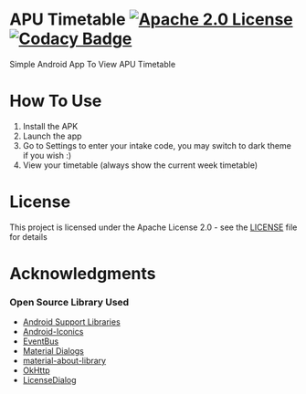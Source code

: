 # APU Timetable [![Apache 2.0 License](https://img.shields.io/badge/license-Apache%202.0-blue.svg?style=flat)](http://www.apache.org/licenses/LICENSE-2.0.html) [![Codacy Badge](https://api.codacy.com/project/badge/Grade/ae62c77afc994ed28179bcc84facde6f)](https://www.codacy.com/app/shingz96/APU_Timetable?utm_source=github.com&amp;utm_medium=referral&amp;utm_content=shingz96/APU_Timetable&amp;utm_campaign=Badge_Grade)
Simple Android App To View APU Timetable

# How To Use
1. Install the APK
2. Launch the app
3. Go to Settings to enter your intake code, you may switch to dark theme if you wish :)
4. View your timetable (always show the current week timetable) 

# License
This project is licensed under the Apache License 2.0 - see the [LICENSE](LICENSE) file for details

# Acknowledgments
### Open Source Library Used
* [Android Support Libraries](http://developer.android.com/tools/support-library/index.html)
* [Android-Iconics](https://github.com/mikepenz/Android-Iconics)
* [EventBus](https://github.com/greenrobot/EventBus)
* [Material Dialogs](https://github.com/afollestad/material-dialogs)
* [material-about-library](https://github.com/daniel-stoneuk/material-about-library)
* [OkHttp](https://github.com/square/okhttp)
* [LicenseDialog](https://github.com/PSDev/LicensesDialog)
